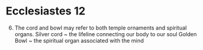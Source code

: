 # Ecclesiastes 12


6) The cord and bowl may refer to both temple ornaments and spiritual organs.
Silver cord ~ the lifeline connecting our body to our soul
Golden Bowl ~ the spiritual organ associated with the mind

